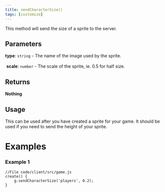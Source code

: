 ```yaml
---
title: sendCharacterSize()
tags: [customize]
---
```

This method will send the size of a sprite to the server.
## Parameters
**type**: `string` - The name of the image used by the sprite.<br><br>
​
**scale**: `number` - The scale of the sprite, ie. 0.5 for half size.
## Returns
**Nothing**
## Usage
This can be used after you have created a sprite for your game. It should be used if you need to send the height of your sprite.
# Examples
### Example 1
```
//File code/client/src/game.js
create() {
	g.sendCharacterSize('players', 0.2);
}
```
